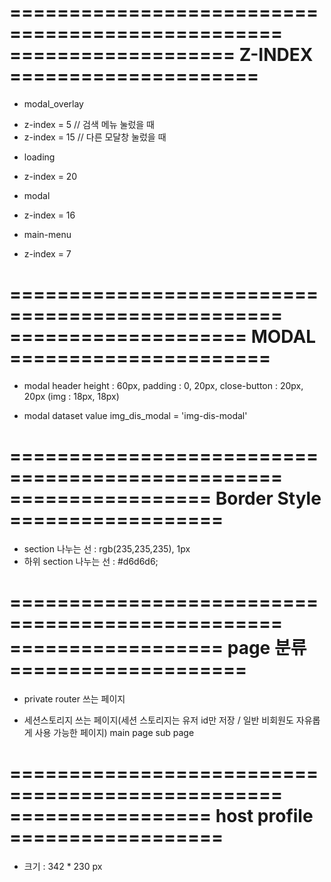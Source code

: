 =================================================
=================== Z-INDEX =====================
=================================================
- modal_overlay
* z-index = 5 // 검색 메뉴 눌렀을 때
* z-index = 15 // 다른 모달창 눌렀을 때

- loading
* z-index = 20

- modal
* z-index = 16

- main-menu
* z-index = 7

=================================================
==================== MODAL ======================
=================================================
- modal header
  height : 60px, padding : 0, 20px, close-button : 20px, 20px (img : 18px, 18px)

- modal dataset value
  img_dis_modal = 'img-dis-modal'

=================================================
================= Border Style ==================
=================================================
- section 나누는 선 : rgb(235,235,235), 1px
- 하위 section 나누는 선 : #d6d6d6;


=================================================
================== page 분류 ====================
=================================================
- private router 쓰는 페이지

- 세션스토리지 쓰는 페이지(세션 스토리지는 유저 id만 저장 / 일반 비회원도 자유롭게 사용 가능한 페이지)
  main page
  sub page


=================================================
================= host profile ==================
=================================================
- 크기 : 342 * 230 px